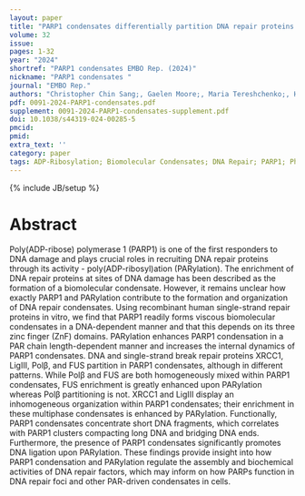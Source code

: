 ```yaml
---
layout: paper
title: "PARP1 condensates differentially partition DNA repair proteins and enhance DNA ligation"
volume: 32
issue: 
pages: 1-32
year: "2024"
shortref: "PARP1 condensates EMBO Rep. (2024)"
nickname: "PARP1 condensates "
journal: "EMBO Rep."
authors: "Christopher Chin Sang;, Gaelen Moore;, Maria Tereshchenko;, Hongshan Zhang;, Michael L Nosella;, Morgan Dasovich;, T Reid Alderson;, Anthony K L Leung;, Ilya J Finkelstein;, Julie D Forman-Kay;, and Hyun O Lee &dagger; (&dagger; co-corresponding)"
pdf: 0091-2024-PARP1-condensates.pdf
supplement: 0091-2024-PARP1-condensates-supplement.pdf
doi: 10.1038/s44319-024-00285-5
pmcid: 
pmid: 
extra_text: ''
category: paper
tags: ADP-Ribosylation; Biomolecular Condensates; DNA Repair; PARP1; Phase Separation.
---
```

{% include JB/setup %}

# Abstract 
Poly(ADP-ribose) polymerase 1 (PARP1) is one of the first responders to DNA damage and plays crucial roles in recruiting DNA repair proteins through its activity - poly(ADP-ribosyl)ation (PARylation). The enrichment of DNA repair proteins at sites of DNA damage has been described as the formation of a biomolecular condensate. However, it remains unclear how exactly PARP1 and PARylation contribute to the formation and organization of DNA repair condensates. Using recombinant human single-strand repair proteins in vitro, we find that PARP1 readily forms viscous biomolecular condensates in a DNA-dependent manner and that this depends on its three zinc finger (ZnF) domains. PARylation enhances PARP1 condensation in a PAR chain length-dependent manner and increases the internal dynamics of PARP1 condensates. DNA and single-strand break repair proteins XRCC1, LigIII, Polβ, and FUS partition in PARP1 condensates, although in different patterns. While Polβ and FUS are both homogeneously mixed within PARP1 condensates, FUS enrichment is greatly enhanced upon PARylation whereas Polβ partitioning is not. XRCC1 and LigIII display an inhomogeneous organization within PARP1 condensates; their enrichment in these multiphase condensates is enhanced by PARylation. Functionally, PARP1 condensates concentrate short DNA fragments, which correlates with PARP1 clusters compacting long DNA and bridging DNA ends. Furthermore, the presence of PARP1 condensates significantly promotes DNA ligation upon PARylation. These findings provide insight into how PARP1 condensation and PARylation regulate the assembly and biochemical activities of DNA repair factors, which may inform on how PARPs function in DNA repair foci and other PAR-driven condensates in cells.